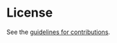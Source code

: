 # License

See the
[guidelines for contributions](https://github.com/mlswg/mls-protocol/blob/master/CONTRIBUTING.md).
